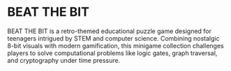 # BEAT THE BIT
BEAT THE BIT is a retro-themed educational puzzle game designed for teenagers intrigued by STEM and computer science. Combining nostalgic 8-bit visuals with modern gamification, this minigame collection challenges players to solve computational problems like logic gates, graph traversal, and cryptography under time pressure.
